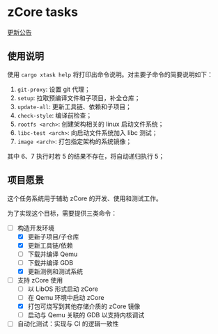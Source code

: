 ﻿# zCore tasks

[更新公告](CHANGLOG.md)

## 使用说明

使用 `cargo xtask help` 将打印出命令说明。对主要子命令的简要说明如下：

1. `git-proxy`: 设置 git 代理；
2. `setup`: 拉取预编译文件和子项目，补全仓库；
3. `update-all`: 更新工具链、依赖和子项目；
4. `check-style`: 编译前检查；
5. `rootfs <arch>`: 创建架构相关的 linux 启动文件系统；
6. `libc-test <arch>`: 向启动文件系统加入 libc 测试；
7. `image <arch>`: 打包指定架构的系统镜像；

其中 6、7 执行时若 5 的结果不存在，将自动递归执行 5；

## 项目愿景

这个任务系统用于辅助 zCore 的开发、使用和测试工作。

为了实现这个目标，需要提供三类命令：

- [ ] 构造开发环境
  - [x] 更新子项目/子仓库
  - [x] 更新工具链/依赖
  - [ ] 下载并编译 Qemu
  - [ ] 下载并编译 GDB
  - [x] 更新测例和测试系统
- [ ] 支持 zCore 使用
  - [ ] 以 LibOS 形式启动 zCore
  - [ ] 在 Qemu 环境中启动 zCore
  - [x] 打包可烧写到其他存储介质的 zCore 镜像
  - [ ] 启动与 Qemu 关联的 GDB 以支持内核调试
- [ ] 自动化测试：实现与 CI 的逻辑一致性
